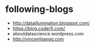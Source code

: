 # following-blogs

+ http://dataillumination.blogspot.com/
+ https://blog.coderfi.com/
+ aboutdatascience.wordpress.com
+ http://vincentjiangg.com
